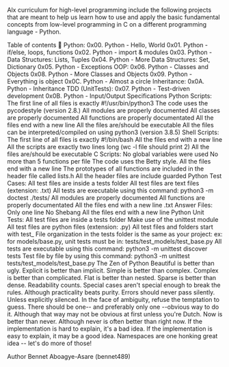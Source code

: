 Alx curriculum for high-level programming include the following projects that are meant to help us learn how to use and apply the basic fundamental concepts from low-level programming in C on a different programming language - Python.

Table of contents 📂 Python: 0x00. Python - Hello, World 0x01. Python - if/else, loops, functions 0x02. Python - import & modules 0x03. Python - Data Structures: Lists, Tuples 0x04. Python - More Data Structures: Set, Dictionary 0x05. Python - Exceptions OOP: 0x06. Python - Classes and Objects 0x08. Python - More Classes and Objects 0x09. Python - Everything is object 0x0C. Python - Almost a circle Inheritance: 0x0A. Python - Inheritance TDD (UnitTests): 0x07. Python - Test-driven development 0x0B. Python - Input/Output Specifications Python Scripts: The first line of all files is exactly #!/usr/bin/python3 The code uses the pycodestyle (version 2.8.) All modules are properly documented All classes are properly documented All functions are properly documentated All the files end with a new line All the files are/should be executable All the files can be interpreted/compiled on using python3 (version 3.8.5) Shell Scripts: The first line of all files is exactly #!/bin/bash All the files end with a new line All the scripts are exactly two lines long (wc -l file should print 2) All the files are/should be executable C Scripts: No global variables were used No more than 5 functions per file The code uses the Betty style. All the files end with a new line The prototypes of all functions are included in the header file called lists.h All the header files are include guarded Python Test Cases: All test files are inside a tests folder All test files are text files (extension: .txt) All tests are executable using this command: python3 -m doctest ./tests/ All modules are properly documented All functions are properly documentated All the files end with a new line .txt Answer Files: Only one line No Shebang All the files end with a new line Python Unit Tests: All test files are inside a tests folder Make use of the unittest module All test files are python files (extension: .py) All test files and folders start with test_ File organization in the tests folder is the same as your project: ex: for models/base.py, unit tests must be in: tests/test_models/test_base.py All tests are executable using this command: python3 -m unittest discover tests Test file by file by using this command: python3 -m unittest tests/test_models/test_base.py The Zen of Python Beautiful is better than ugly. Explicit is better than implicit. Simple is better than complex. Complex is better than complicated. Flat is better than nested. Sparse is better than dense. Readability counts. Special cases aren't special enough to break the rules. Although practicality beats purity. Errors should never pass silently. Unless explicitly silenced. In the face of ambiguity, refuse the temptation to guess. There should be one-- and preferably only one --obvious way to do it. Although that way may not be obvious at first unless you're Dutch. Now is better than never. Although never is often better than right now. If the implementation is hard to explain, it's a bad idea. If the implementation is easy to explain, it may be a good idea. Namespaces are one honking great idea -- let's do more of those!

Author Bennet Aboagye-Asare (bennet489)
